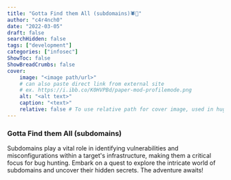 ```yaml
---
title: "Gotta Find them All (subdomains)🕷️🎯"
author: "c4r4nch0"
date: "2022-03-05"
draft: false
searchHidden: false
tags: ["development"]
categories: ["infosec"]
ShowToc: false
ShowBreadCrumbs: false
cover:
    image: "<image path/url>"
    # can also paste direct link from external site
    # ex. https://i.ibb.co/K0HVPBd/paper-mod-profilemode.png
    alt: "<alt text>"
    caption: "<text>"
    relative: false # To use relative path for cover image, used in hugo Page-bundles    
---
```

 ### Gotta Find them All (subdomains)
Subdomains play a vital role in identifying vulnerabilities and misconfigurations within a target's infrastructure, making them a critical focus for bug hunting.
Embark on a quest to explore the intricate world of subdomains and uncover their hidden secrets.
The adventure awaits!

